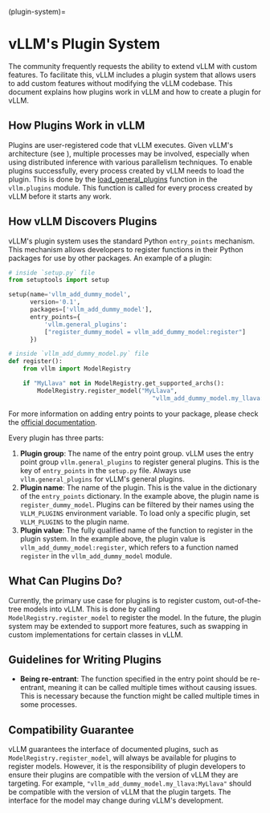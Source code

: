 (plugin-system)=

# vLLM's Plugin System

The community frequently requests the ability to extend vLLM with custom features. To facilitate this, vLLM includes a plugin system that allows users to add custom features without modifying the vLLM codebase. This document explains how plugins work in vLLM and how to create a plugin for vLLM.

## How Plugins Work in vLLM

Plugins are user-registered code that vLLM executes. Given vLLM's architecture (see [](#arch-overview)), multiple processes may be involved, especially when using distributed inference with various parallelism techniques. To enable plugins successfully, every process created by vLLM needs to load the plugin. This is done by the [load_general_plugins](https://github.com/vllm-project/vllm/blob/c76ac49d266e27aa3fea84ef2df1f813d24c91c7/vllm/plugins/__init__.py#L16) function in the `vllm.plugins` module. This function is called for every process created by vLLM before it starts any work.

## How vLLM Discovers Plugins

vLLM's plugin system uses the standard Python `entry_points` mechanism. This mechanism allows developers to register functions in their Python packages for use by other packages. An example of a plugin:

```python
# inside `setup.py` file
from setuptools import setup

setup(name='vllm_add_dummy_model',
      version='0.1',
      packages=['vllm_add_dummy_model'],
      entry_points={
          'vllm.general_plugins':
          ["register_dummy_model = vllm_add_dummy_model:register"]
      })

# inside `vllm_add_dummy_model.py` file
def register():
    from vllm import ModelRegistry

    if "MyLlava" not in ModelRegistry.get_supported_archs():
        ModelRegistry.register_model("MyLlava",
                                        "vllm_add_dummy_model.my_llava:MyLlava")
```

For more information on adding entry points to your package, please check the [official documentation](https://setuptools.pypa.io/en/latest/userguide/entry_point.html).

Every plugin has three parts:

1. **Plugin group**: The name of the entry point group. vLLM uses the entry point group `vllm.general_plugins` to register general plugins. This is the key of `entry_points` in the `setup.py` file. Always use `vllm.general_plugins` for vLLM's general plugins.
2. **Plugin name**: The name of the plugin. This is the value in the dictionary of the `entry_points` dictionary. In the example above, the plugin name is `register_dummy_model`. Plugins can be filtered by their names using the `VLLM_PLUGINS` environment variable. To load only a specific plugin, set `VLLM_PLUGINS` to the plugin name.
3. **Plugin value**: The fully qualified name of the function to register in the plugin system. In the example above, the plugin value is `vllm_add_dummy_model:register`, which refers to a function named `register` in the `vllm_add_dummy_model` module.

## What Can Plugins Do?

Currently, the primary use case for plugins is to register custom, out-of-the-tree models into vLLM. This is done by calling `ModelRegistry.register_model` to register the model. In the future, the plugin system may be extended to support more features, such as swapping in custom implementations for certain classes in vLLM.

## Guidelines for Writing Plugins

- **Being re-entrant**: The function specified in the entry point should be re-entrant, meaning it can be called multiple times without causing issues. This is necessary because the function might be called multiple times in some processes.

## Compatibility Guarantee

vLLM guarantees the interface of documented plugins, such as `ModelRegistry.register_model`, will always be available for plugins to register models. However, it is the responsibility of plugin developers to ensure their plugins are compatible with the version of vLLM they are targeting. For example, `"vllm_add_dummy_model.my_llava:MyLlava"` should be compatible with the version of vLLM that the plugin targets. The interface for the model may change during vLLM's development.
